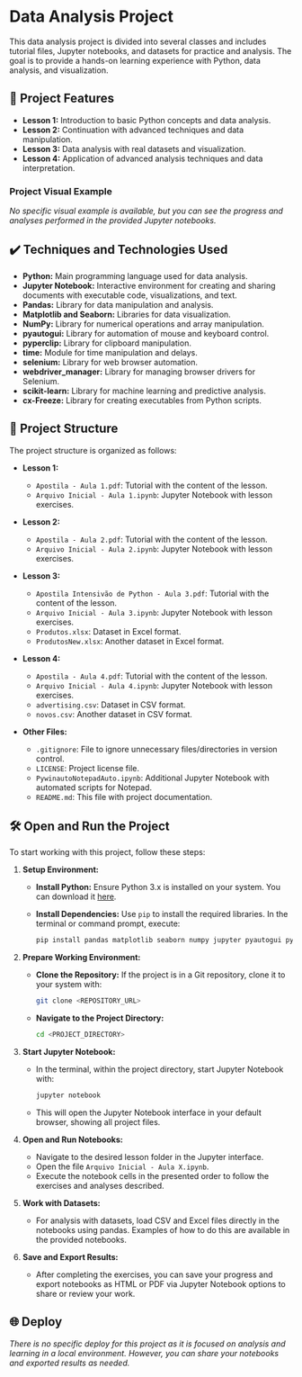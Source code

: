 # Data Analysis Project

This data analysis project is divided into several classes and includes tutorial files, Jupyter notebooks, and datasets for practice and analysis. The goal is to provide a hands-on learning experience with Python, data analysis, and visualization.

## 🔨 Project Features

- **Lesson 1:** Introduction to basic Python concepts and data analysis.
- **Lesson 2:** Continuation with advanced techniques and data manipulation.
- **Lesson 3:** Data analysis with real datasets and visualization.
- **Lesson 4:** Application of advanced analysis techniques and data interpretation.

### Project Visual Example

*No specific visual example is available, but you can see the progress and analyses performed in the provided Jupyter notebooks.*

## ✔️ Techniques and Technologies Used

- **Python:** Main programming language used for data analysis.
- **Jupyter Notebook:** Interactive environment for creating and sharing documents with executable code, visualizations, and text.
- **Pandas:** Library for data manipulation and analysis.
- **Matplotlib and Seaborn:** Libraries for data visualization.
- **NumPy:** Library for numerical operations and array manipulation.
- **pyautogui:** Library for automation of mouse and keyboard control.
- **pyperclip:** Library for clipboard manipulation.
- **time:** Module for time manipulation and delays.
- **selenium:** Library for web browser automation.
- **webdriver_manager:** Library for managing browser drivers for Selenium.
- **scikit-learn:** Library for machine learning and predictive analysis.
- **cx-Freeze:** Library for creating executables from Python scripts.

## 📁 Project Structure

The project structure is organized as follows:

- **Lesson 1:** 
  - `Apostila - Aula 1.pdf`: Tutorial with the content of the lesson.
  - `Arquivo Inicial - Aula 1.ipynb`: Jupyter Notebook with lesson exercises.

- **Lesson 2:** 
  - `Apostila - Aula 2.pdf`: Tutorial with the content of the lesson.
  - `Arquivo Inicial - Aula 2.ipynb`: Jupyter Notebook with lesson exercises.

- **Lesson 3:** 
  - `Apostila Intensivão de Python - Aula 3.pdf`: Tutorial with the content of the lesson.
  - `Arquivo Inicial - Aula 3.ipynb`: Jupyter Notebook with lesson exercises.
  - `Produtos.xlsx`: Dataset in Excel format.
  - `ProdutosNew.xlsx`: Another dataset in Excel format.

- **Lesson 4:** 
  - `Apostila - Aula 4.pdf`: Tutorial with the content of the lesson.
  - `Arquivo Inicial - Aula 4.ipynb`: Jupyter Notebook with lesson exercises.
  - `advertising.csv`: Dataset in CSV format.
  - `novos.csv`: Another dataset in CSV format.

- **Other Files:**
  - `.gitignore`: File to ignore unnecessary files/directories in version control.
  - `LICENSE`: Project license file.
  - `PywinautoNotepadAuto.ipynb`: Additional Jupyter Notebook with automated scripts for Notepad.
  - `README.md`: This file with project documentation.

## 🛠️ Open and Run the Project

To start working with this project, follow these steps:

1. **Setup Environment:**
   - **Install Python:** Ensure Python 3.x is installed on your system. You can download it [here](https://www.python.org/downloads/).
   - **Install Dependencies:** Use `pip` to install the required libraries. In the terminal or command prompt, execute:

     ```bash
     pip install pandas matplotlib seaborn numpy jupyter pyautogui pyperclip selenium scikit-learn cx-Freeze webdriver-manager
     ```

2. **Prepare Working Environment:**
   - **Clone the Repository:** If the project is in a Git repository, clone it to your system with:

     ```bash
     git clone <REPOSITORY_URL>
     ```

   - **Navigate to the Project Directory:**

     ```bash
     cd <PROJECT_DIRECTORY>
     ```

3. **Start Jupyter Notebook:**
   - In the terminal, within the project directory, start Jupyter Notebook with:

     ```bash
     jupyter notebook
     ```

   - This will open the Jupyter Notebook interface in your default browser, showing all project files.

4. **Open and Run Notebooks:**
   - Navigate to the desired lesson folder in the Jupyter interface.
   - Open the file `Arquivo Inicial - Aula X.ipynb`.
   - Execute the notebook cells in the presented order to follow the exercises and analyses described.

5. **Work with Datasets:**
   - For analysis with datasets, load CSV and Excel files directly in the notebooks using pandas. Examples of how to do this are available in the provided notebooks.

6. **Save and Export Results:**
   - After completing the exercises, you can save your progress and export notebooks as HTML or PDF via Jupyter Notebook options to share or review your work.

## 🌐 Deploy

*There is no specific deploy for this project as it is focused on analysis and learning in a local environment. However, you can share your notebooks and exported results as needed.*
